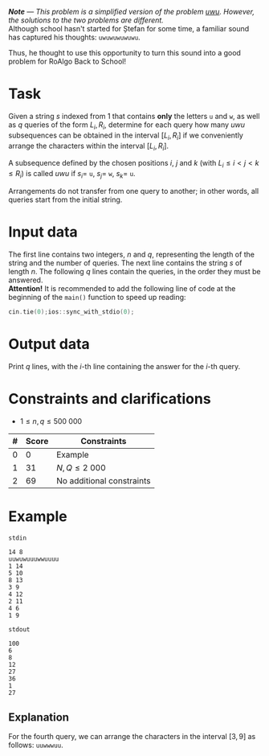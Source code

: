 _**Note** — This problem is a simplified version of the problem [uwu](https://kilonova.ro/contests/26/problems/1605). However, the solutions to the two problems are different._
\
Although school hasn't started for Ștefan for some time, a familiar sound has captured his thoughts: `uwuwuwuwuwu`.

Thus, he thought to use this opportunity to turn this sound into a good problem for RoAlgo Back to School!

# Task

Given a string $s$ indexed from $1$ that contains **only** the letters `u` and `w`, as well as $q$ queries of the form $L_i, R_i$, determine for each query how many *uwu* subsequences can be obtained in the interval $[L_i, R_i]$ if we conveniently arrange the characters within the interval $[L_i, R_i]$.

A subsequence defined by the chosen positions $i$, $j$ and $k$ (with $L_i \leq i < j < k \leq R_i$) is called *uwu* if $s_i =$ `u`, $s_j =$ `w`, $s_k =$ `u`.

Arrangements do not transfer from one query to another; in other words, all queries start from the initial string.

# Input data

The first line contains two integers, $n$ and $q$, representing the length of the string and the number of queries. The next line contains the string $s$ of length $n$. The following $q$ lines contain the queries, in the order they must be answered.
\
**Attention!** It is recommended to add the following line of code at the beginning of the `main()` function to speed up reading:
```cpp
cin.tie(0);ios::sync_with_stdio(0);
```

# Output data

Print $q$ lines, with the $i$-th line containing the answer for the $i$-th query.

# Constraints and clarifications

* $1 \leq n, q \leq 500\ 000$

|#|Score|Constraints|
|-|-|--------|
|0|0|Example|
|1|31|$N, Q \leq 2\ 000$|
|2|69|No additional constraints|

# Example

`stdin`
```
14 8
uuwuwuuuwwuuuu
1 14
5 10
8 13
3 9
4 12
2 11
4 6
1 9
```

`stdout`
```
100
6
8
12
27
36
1
27
```

## Explanation

For the fourth query, we can arrange the characters in the interval $[3, 9]$ as follows: `uuwwwuu`.

